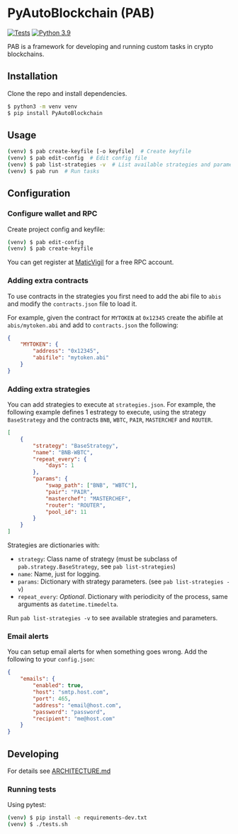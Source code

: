 # PyAutoBlockchain (PAB)


[![Tests](https://github.com/manuelpepe/PyAutoBlockchain/actions/workflows/python-app.yml/badge.svg)](https://github.com/manuelpepe/PyAutoBlockchain/actions/workflows/python-app.yml)
[![Python 3.9](https://img.shields.io/badge/python-3.9-blue.svg)](https://www.python.org/downloads/release/python-390/)

PAB is a framework for developing and running custom tasks in crypto blockchains.


## Installation

Clone the repo and install dependencies.

```bash
$ python3 -m venv venv
$ pip install PyAutoBlockchain
```


## Usage

```bash
(venv) $ pab create-keyfile [-o keyfile]  # Create keyfile
(venv) $ pab edit-config  # Edit config file
(venv) $ pab list-strategies -v  # List available strategies and parameters
(venv) $ pab run  # Run tasks
```

## Configuration

### Configure wallet and RPC 

Create project config and keyfile:

```bash
(venv) $ pab edit-config
(venv) $ pab create-keyfile
```

You can get register at [MaticVigil](https://rpc.maticvigil.com/) for a free RPC account.

### Adding extra contracts

To use contracts in the strategies you first need to add the abi file to `abis` and 
modify the `contracts.json` file to load it.

For example, given the contract for `MYTOKEN` at `0x12345` create the abifile at `abis/mytoken.abi` and add
to `contracts.json` the following:

```json
{
    "MYTOKEN": {
        "address": "0x12345",
        "abifile": "mytoken.abi"
    }
}
```

### Adding extra strategies

You can add strategies to execute at `strategies.json`.
For example, the following example defines 1 estrategy to execute, using the strategy `BaseStrategy` 
and the contracts `BNB`, `WBTC`, `PAIR`, `MASTERCHEF` and `ROUTER`.

```json
[
    {
        "strategy": "BaseStrategy",
        "name": "BNB-WBTC",
        "repeat_every": {
            "days": 1
        },
        "params": {
            "swap_path": ["BNB", "WBTC"],
            "pair": "PAIR",
            "masterchef": "MASTERCHEF",
            "router": "ROUTER",
            "pool_id": 11
        }
    }
]
```

Strategies are dictionaries with:

* `strategy`: Class name of strategy (must be subclass of `pab.strategy.BaseStrategy`, see `pab list-strategies`)
* `name`: Name, just for logging.
* `params`: Dictionary with strategy parameters. (see `pab list-strategies -v`)
* `repeat_every`: _Optional_. Dictionary with periodicity of the process, same arguments as `datetime.timedelta`.

Run `pab list-strategies -v` to see available strategies and parameters.

### Email alerts

You can setup email alerts for when something goes wrong.
Add the following to your `config.json`:

```json
{
    "emails": {
        "enabled": true,
        "host": "smtp.host.com",
        "port": 465,
        "address": "email@host.com",
        "password": "password",
        "recipient": "me@host.com"
    }   
}
```


## Developing

For details see [ARCHITECTURE.md](ARCHITECTURE.md)


### Running tests

Using pytest:

```bash
(venv) $ pip install -e requirements-dev.txt
(venv) $ ./tests.sh
```